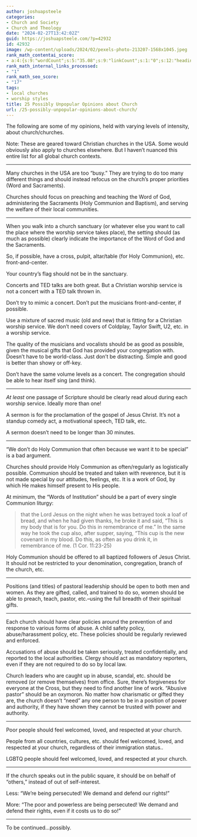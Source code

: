 ```yaml
---
author: joshuapsteele
categories:
- Church and Society
- Church and Theology
date: "2024-02-27T13:42:02Z"
guid: https://joshuapsteele.com/?p=42932
id: 42932
image: /wp-content/uploads/2024/02/pexels-photo-213207-1568x1045.jpeg
rank_math_contentai_score:
- a:4:{s:9:"wordCount";s:5:"35.08";s:9:"linkCount";s:1:"0";s:12:"headingCount";s:1:"0";s:10:"mediaCount";s:1:"0";}
rank_math_internal_links_processed:
- "1"
rank_math_seo_score:
- "17"
tags:
- local churches
- worship styles
title: 25 Possibly Unpopular Opinions about Church
url: /25-possibly-unpopular-opinions-about-church/
---
```


The following are some of my opinions, held with varying levels of intensity, about church/churches.

Note: These are geared toward Christian churches in the USA. Some would obviously also apply to churches elsewhere. But I haven’t nuanced this entire list for all global church contexts.

---

Many churches in the USA are too “busy.” They are trying to do too many different things and should instead refocus on the church’s proper priorities (Word and Sacraments).

Churches should focus on preaching and teaching the Word of God, administering the Sacraments (Holy Communion and Baptism), and serving the welfare of their local communities.

---

When you walk into a church sanctuary (or whatever else you want to call the place where the worship service takes place), the setting should (as much as possible) clearly indicate the importance of the Word of God and the Sacraments.

So, if possible, have a cross, pulpit, altar/table (for Holy Communion), etc. front-and-center.

Your country’s flag should not be in the sanctuary.

Concerts and TED talks are both great. But a Christian worship service is not a concert with a TED talk thrown in.

Don’t try to mimic a concert. Don’t put the musicians front-and-center, if possible.

Use a mixture of sacred music (old and new) that is fitting for a Christian worship service. We don’t need covers of Coldplay, Taylor Swift, U2, etc. in a worship service.

The quality of the musicians and vocalists should be as good as possible, given the musical gifts that God has provided your congregation with. Doesn’t have to be world-class. Just don’t be distracting. Simple and good is better than showy or off-key.

Don’t have the same volume levels as a concert. The congregation should be able to hear itself sing (and think).

---

*At least* one passage of Scripture should be clearly read aloud during each worship service. Ideally more than one!

A sermon is for the proclamation of the gospel of Jesus Christ. It’s not a standup comedy act, a motivational speech, TED talk, etc.

A sermon doesn’t need to be longer than 30 minutes.

---

“We don’t do Holy Communion that often because we want it to be special” is a bad argument.

Churches should provide Holy Communion as often/regularly as logistically possible. Communion should be treated and taken with reverence, but it is not made special by our attitudes, feelings, etc. It is a work of God, by which He makes himself present to His people.

At minimum, the “Words of Institution” should be a part of every single Communion liturgy:

> that the Lord Jesus on the night when he was betrayed took a loaf of bread, and when he had given thanks, he broke it and said, “This is my body that is for you. Do this in remembrance of me.” In the same way he took the cup also, after supper, saying, “This cup is the new covenant in my blood. Do this, as often as you drink it, in remembrance of me. (1 Cor. 11:23-25)

Holy Communion should be offered to all baptized followers of Jesus Christ. It should not be restricted to your denomination, congregation, branch of the church, etc.

---

Positions (and titles) of pastoral leadership should be open to both men and women. As they are gifted, called, and trained to do so, women should be able to preach, teach, pastor, etc.–using the full breadth of their spiritual gifts.

---

Each church should have clear policies around the prevention of and response to various forms of abuse. A child safety policy, abuse/harassment policy, etc. These policies should be regularly reviewed and enforced.

Accusations of abuse should be taken seriously, treated confidentially, and reported to the local authorities. Clergy should act as mandatory reporters, even if they are not required to do so by local law.

Church leaders who are caught up in abuse, scandal, etc. should be removed (or remove themselves) from office. Sure, there’s forgiveness for everyone at the Cross, but they need to find another line of work. “Abusive pastor” should be an oxymoron. No matter how charismatic or gifted they are, the church doesn’t “need” any one person to be in a position of power and authority, if they have shown they cannot be trusted with power and authority.

---

Poor people should feel welcomed, loved, and respected at your church.

People from all countries, cultures, etc. should feel welcomed, loved, and respected at your church, regardless of their immigration status..

LGBTQ people should feel welcomed, loved, and respected at your church.

---

If the church speaks out in the public square, it should be on behalf of “others,” instead of out of self-interest.

Less: “We’re being persecuted! We demand and defend our rights!”

More: “The poor and powerless are being persecuted! We demand and defend their rights, even if it costs us to do so!”

---

To be continued…possibly.